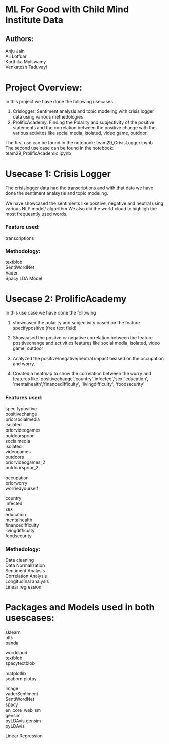 
# ML For Good with Child Mind Institute Data

## Authors:
Anju Jain   
Ali Lotfdar   
Karthika Mylswamy   
Venkatesh Taduvayi   

# Project Overview:

In this project we have done the following usecases  

1. Crislogger: Sentiment analysis and topic modeling with crisis logger data using various methedologies 
2. ProlificAcademy: Finding the Polarity and subjectivity of the positive statements and the correlation between the positive change with the various activites like social media, isolated, video game, outdoor. 

The first use can be found in the notebook: team29_CrisisLogger.ipynb  
The second use case can be found in the notebook: team29_ProlificAcademic.ipynb   

# Usecase 1: Crisis Logger
The crisislogger data had the transcriptions and with that data we have done the sentiment analsysis and topic modeling. 

We have showcased the sentiments like positive, negative and neutral using various NLP model/ algorithm
We also did the world cloud to highligh the most frequesntly used words. 

### Feature used:
transcriptions 

### Methodology:
textblob   
SentiWordNet   
Vader   
Spacy 
LDA Model 

# Usecase 2: ProlificAcademy

In this use case we have done the following 

1. showcased the polarity and subjectivity based on the feature specifypositive (free text field)

2. Showcased the postive or negative correlation between the feature positivechange and activities features like social media, isolated, video game, outdoor

3. Analyzed the positive/negative/neutral impact beased on the occupation and worry. 

4. Created a heatmap to show the correlation between the worry and features like 'positivechange','country','infected','sex','education', 'mentalhealth','financedifficulty', 'livingdifficulty', 'foodsecurity'


### Features used:
specifypositive  
positivechange    
priorsocialmedia  
isolated   
priorvideogames   
outdoorsprior  
socialmedia   
isolated  
videogames  
outdoors  
priorvideogames_2  
outdoorsprior_2  

occupation  
priorworry  
worriedyourself  

country   
infected  
sex  
education  
mentalhealth  
financedifficulty  
livingdifficulty   
foodsecurity  

### Methedology:
Data cleaning  
Data Normalization   
Sentiment Analysis  
Correlation Analysis  
Longitudinal analysis  
Linear regression   




# Packages and Models used in both usescases:
sklearn   
nltk   
panda  

wordcloud  
textblob   
spacytextblob   

matplotlib   
seaborn 
plotpy   

Image   
vaderSentiment   
SentiWordNet   
spacy   
en_core_web_sm    
gensim   
pyLDAvis.gensim   
pyLDAvis   

Linear Regression    













